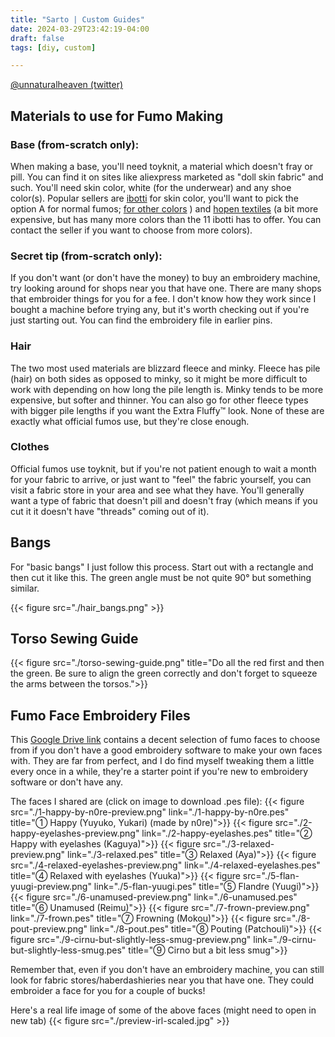 ```yaml
---
title: "Sarto | Custom Guides"
date: 2024-03-29T23:42:19-04:00
draft: false
tags: [diy, custom]

---
```

[@unnaturalheaven (twitter)](https://twitter.com/unnaturalheaven)

## Materials to use for Fumo Making

### Base (from-scratch only): 
When making a base, you'll need toyknit, a material which doesn't fray or pill. You can find it on sites like aliexpress marketed as "doll skin fabric" and such. You'll need skin color, white (for the underwear) and any shoe color(s). Popular sellers are [ibotti](https://aliexpress.com/item/32603856876.html) for skin color, you'll want to pick the option A for normal fumos; [for other colors](https://aliexpress.com/item/32710927906.html) ) and [hopen textiles](https://aliexpress.com/item/32909551665.html) (a bit more expensive, but has many more colors than the 11 ibotti has to offer. You can contact the seller if you want to choose from more colors).

### Secret tip (from-scratch only): 
If you don't want (or don't have the money) to buy an embroidery machine, try looking around for shops near you that have one. There are many shops that embroider things for you for a fee. I don't know how they work since I bought a machine before trying any, but it's worth checking out if you're just starting out. You can find the embroidery file in earlier pins.

### Hair
The two most used materials are blizzard fleece and minky. Fleece has pile (hair) on both sides as opposed to minky, so it might be more difficult to work with depending on how long the pile length is. Minky tends to be more expensive, but softer and thinner. You can also go for other fleece types with bigger pile lengths if you want the Extra Fluffy™️ look. None of these are exactly what official fumos use, but they're close enough.

### Clothes 
Official fumos use toyknit, but if you're not patient enough to wait a month for your fabric to arrive, or just want to "feel" the fabric yourself, you can visit a fabric store in your area and see what they have. You'll generally want a type of fabric that doesn't pill and doesn't fray (which means if you cut it it doesn't have "threads" coming out of it).


## Bangs
For "basic bangs" I just follow this process. Start out with a rectangle and then cut it like this. The green angle must be not quite 90° but something similar.

{{< figure src="./hair_bangs.png" >}}

## Torso Sewing Guide
{{< figure src="./torso-sewing-guide.png" title="Do all the red first and then the green. Be sure to align the green correctly and don't forget to squeeze the arms between the torsos.">}}

## Fumo Face Embroidery Files
This [Google Drive link](https://drive.google.com/drive/folders/1exl7wEMbJw8HLrW5dyUkiNPQAVIBIgc6) contains a decent selection of fumo faces to choose from if you don't have a good embroidery software to make your own faces with. They are far from perfect, and I do find myself tweaking them a little every once in a while, they're a starter point if you're new to embroidery software or don't have any.

The faces I shared are (click on image to download .pes file):
{{< figure src="./1-happy-by-n0re-preview.png" link="./1-happy-by-n0re.pes" title="① Happy (Yuyuko, Yukari) (made by n0re)">}}
{{< figure src="./2-happy-eyelashes-preview.png" link="./2-happy-eyelashes.pes" title="② Happy with eyelashes (Kaguya)">}}
{{< figure src="./3-relaxed-preview.png" link="./3-relaxed.pes" title="③ Relaxed (Aya)">}}
{{< figure src="./4-relaxed-eyelashes-preview.png" link="./4-relaxed-eyelashes.pes" title="④ Relaxed with eyelashes (Yuuka)">}}
{{< figure src="./5-flan-yuugi-preview.png" link="./5-flan-yuugi.pes" title="⑤ Flandre (Yuugi)">}}
{{< figure src="./6-unamused-preview.png" link="./6-unamused.pes" title="⑥ Unamused (Reimu)">}}
{{< figure src="./7-frown-preview.png" link="./7-frown.pes" title="⑦ Frowning (Mokou)">}}
{{< figure src="./8-pout-preview.png" link="./8-pout.pes" title="⑧ Pouting (Patchouli)">}}
{{< figure src="./9-cirnu-but-slightly-less-smug-preview.png" link="./9-cirnu-but-slightly-less-smug.pes" title="⑨ Cirno but a bit less smug">}}

Remember that, even if you don't have an embroidery machine, you can still look for fabric stores/haberdashieries near you that have one. They could embroider a face for you for a couple of bucks!

Here's a real life image of some of the above faces (might need to open in new tab)
{{< figure src="./preview-irl-scaled.jpg" >}}
